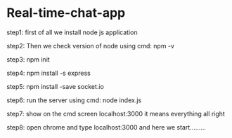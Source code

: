 # Real-time-chat-app #

step1: first of all we install node js application

step2: Then we check version of node using cmd: npm -v

step3: npm init

step4: npm install -s express

step5: npm install -save socket.io

step6: run the server using cmd: node index.js

step7: show on the cmd screen localhost:3000 
       it means everything all right

step8: open chrome and type localhost:3000
       and here we start.........
